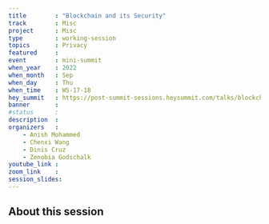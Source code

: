 ```yaml
---
title        : "Blockchain and its Security"
track        : Misc
project      : Misc
type         : working-session
topics       : Privacy
featured     :
event        : mini-summit
when_year    : 2022
when_month   : Sep
when_day     : Thu
when_time    : WS-17-18
hey_summit   : https://post-summit-sessions.heysummit.com/talks/blockchain-and-its-security-1
banner       : 
#status      : 
description  :
organizers   :
    - Anish Mohammed     
    - Chenxi Wang
    - Dinis Cruz
    - Zenobia Godschalk
youtube_link : 
zoom_link    : 
session_slides:
---
```




## About this session

